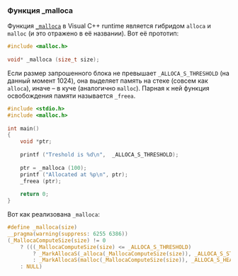 ### Функция _malloca

Функция [`_malloca`](https://docs.microsoft.com/ru-ru/cpp/c-runtime-library/reference/malloca?view=vs-2019) в Visual C++ runtime является гибридом `alloca` и `malloc` (и это отражено в её названии). Вот её прототип:

```c
#include <malloc.h>
 
void* _malloca (size_t size);
```

Если размер запрошенного блока не превышает `_ALLOCA_S_THRESHOLD` (на данный момент 1024), она выделяет память на стеке (совсем как `alloca`), иначе – в куче (аналогично `malloc`). Парная к ней функция освобождения памяти называется `_freea`.

```c
#include <stdio.h>
#include <malloc.h>
 
int main()
{
    void *ptr;
 
    printf ("Treshold is %d\n",  _ALLOCA_S_THRESHOLD);
 
    ptr = _malloca (100);
    printf ("Allocated at %p\n", ptr);
    _freea (ptr);
 
    return 0;
}
```

Вот как реализована `_malloca`:

```c
#define _malloca(size)                                                             \
__pragma(warning(suppress: 6255 6386))                                             \
(_MallocaComputeSize(size) != 0                                                    \
    ? (((_MallocaComputeSize(size) <= _ALLOCA_S_THRESHOLD)                         \
        ? _MarkAllocaS(_alloca(_MallocaComputeSize(size)), _ALLOCA_S_STACK_MARKER) \
        : _MarkAllocaS(malloc(_MallocaComputeSize(size)), _ALLOCA_S_HEAP_MARKER))) \
    : NULL)
```

